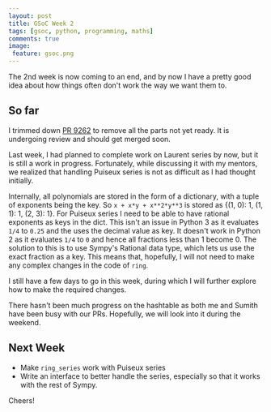 ```yaml
---
layout: post
title: GSoC Week 2
tags: [gsoc, python, programming, maths]
comments: true
image:
 feature: gsoc.png
---
```


The 2nd week is now coming to an end, and by now I have a pretty good idea
about how things often don't work the way we want them to.

## So far

I trimmed down [PR 9262](https://github.com/sympy/sympy/pull/9262) to remove all
the parts not yet ready. It is undergoing review and should get merged soon.

Last week, I had planned to complete work on Laurent series by now, but it is still a work
in progress. Fortunately, while discussing it with my mentors, we realized that
handling Puiseux series is not as difficult as I had thought initially. 

Internally, all polynomials are stored in the form of a dictionary, with a tuple
of exponents being the key. So `x + x*y + x**2*y**3` is stored as
{(1, 0): 1, (1, 1): 1, (2, 3): 1}. For Puiseux series I need to be able to have
rational exponents as keys in the dict. This isn't an issue in Python 3 as it
evaluates `1/4` to `0.25` and the uses the decimal value as key. It doesn't work
in Python 2 as it evaluates `1/4` to `0` and hence all fractions less than 1
become 0. The solution to this is to use Sympy's Rational data type, which lets
us use the exact fraction as a key. This means that, hopefully, I will not need
to make any complex changes in the code of `ring`.

I still have a few days to go in this week, during which I will further explore
how to make the required changes.

There hasn't been much progress on the hashtable as both me and Sumith have been
busy with our PRs. Hopefully, we will look into it during the weekend.

## Next Week

* Make `ring_series` work with Puiseux series
* Write an interface to better handle the series, especially so that it
works with the rest of Sympy.

Cheers!
